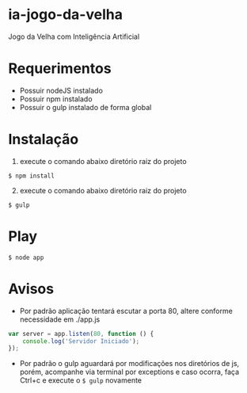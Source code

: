 # ia-jogo-da-velha
Jogo da Velha com Inteligência Artificial

# Requerimentos

- Possuir nodeJS instalado
- Possuir npm instalado
- Possuir o gulp instalado de forma global

# Instalação

1.  execute o comando abaixo diretório raiz do projeto

```shell
$ npm install
```
2.  execute o comando abaixo diretório raiz do projeto

```shell
$ gulp
```

# Play

```shell
$ node app 
```


# Avisos

- Por padrão aplicação tentará escutar a porta 80, altere conforme necessidade em ./app.js

```javascript
var server = app.listen(80, function () {
    console.log('Servidor Iniciado');
});
```
- Por padrão o gulp aguardará por modificações nos diretórios de js, porém, acompanhe via terminal por exceptions e caso ocorra, faça Ctrl+c e execute o `$ gulp` novamente
